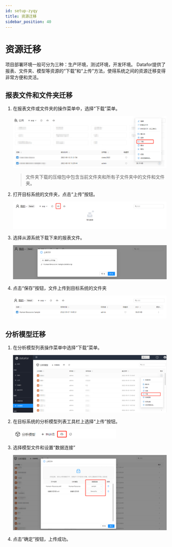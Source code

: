 ```yaml
---
id: setup-zyqy
title: 资源迁移
sidebar_position: 40
---
```

# 资源迁移

项目部署环境一般可分为三种：生产环境，测试环境，开发环境。
Datafor提供了报表、文件夹、模型等资源的“下载”和“上传”方法，使得系统之间的资源迁移变得非常方便和灵活。

## 报表文件和文件夹迁移

1. 在报表文件或文件夹的操作菜单中，选择“下载”菜单。

   <div align="left"><img src="../../static/img/datafor/setup/image-20220907145939934.png"  /></div>

   > 文件夹下载的压缩包中包含当前文件夹和所有子文件夹中的文件和文件夹。

2. 打开目标系统的文件夹，点击“上传”按钮。

   <div align="left"><img src="../../static/img/datafor/setup/image-20220907144454795.png"  /></div>

3. 选择从源系统下载下来的报表文件。

   <div align="left"><img src="../../static/img/datafor/setup/image-20220907144556155.png"  /></div>

4. 点击“保存”按钮，文件上传到目标系统的文件夹

   <div align="left"><img src="../../static/img/datafor/setup/image-20220907144636097.png"  /></div>

## 分析模型迁移

1. 在分析模型列表操作菜单中选择“下载”菜单。

   <div align="left"><img src="../../static/img/datafor/setup/image-20220907150409540.png"  /></div>

2. 在目标系统的分析模型列表工具栏上选择“上传”按钮。

   <div align="left"><img src="../../static/img/datafor/setup/image-20220907151117339.png"  width="67%"/></div>

3. 选择模型文件和设置“数据连接”

   <div align="left"><img src="../../static/img/datafor/setup/image-20220907151031353.png"  /></div>

4. 点击“确定”按钮，上传成功。



